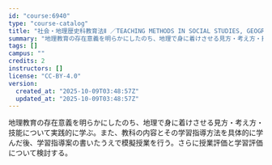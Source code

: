 ```yaml
---
id: "course:6940"
type: "course-catalog"
title: "社会・地理歴史科教育法Ⅱ ／TEACHING METHODS IN SOCIAL STUDIES, GEOGRAPHY & HISTORY Ⅱ"
summary: "地理教育の存在意義を明らかにしたのち、地理で身に着けさせる見方・考え方・技能について実践的に学ぶ。また、教科の内容とその学習指導方法を具体的に学んだ後、学習指導案の書いたうえで模擬授業を行う。さらに授業評価と学習評価について検討する。"
tags: []
campus: ""
credits: 2
instructors: []
license: "CC-BY-4.0"
version:
  created_at: "2025-10-09T03:48:57Z"
  updated_at: "2025-10-09T03:48:57Z"
---
```

地理教育の存在意義を明らかにしたのち、地理で身に着けさせる見方・考え方・技能について実践的に学ぶ。また、教科の内容とその学習指導方法を具体的に学んだ後、学習指導案の書いたうえで模擬授業を行う。さらに授業評価と学習評価について検討する。
